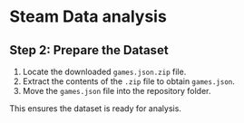 # Steam Data analysis

## Step 2: Prepare the Dataset

1. Locate the downloaded `games.json.zip` file.
2. Extract the contents of the `.zip` file to obtain `games.json`.
3. Move the `games.json` file into the repository folder.

This ensures the dataset is ready for analysis.
